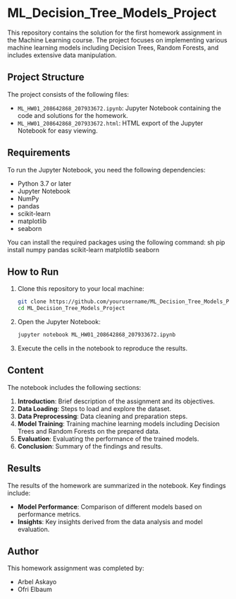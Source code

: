 # ML_Decision_Tree_Models_Project

This repository contains the solution for the first homework assignment in the Machine Learning course. The project focuses on implementing various machine learning models including Decision Trees, Random Forests, and includes extensive data manipulation.

## Project Structure

The project consists of the following files:
- `ML_HW01_208642868_207933672.ipynb`: Jupyter Notebook containing the code and solutions for the homework.
- `ML_HW01_208642868_207933672.html`: HTML export of the Jupyter Notebook for easy viewing.

## Requirements

To run the Jupyter Notebook, you need the following dependencies:
- Python 3.7 or later
- Jupyter Notebook
- NumPy
- pandas
- scikit-learn
- matplotlib
- seaborn

You can install the required packages using the following command:
sh
pip install numpy pandas scikit-learn matplotlib seaborn


## How to Run

1. Clone this repository to your local machine:
    ```sh
    git clone https://github.com/yourusername/ML_Decision_Tree_Models_Project.git
    cd ML_Decision_Tree_Models_Project
    ```

2. Open the Jupyter Notebook:
    ```sh
    jupyter notebook ML_HW01_208642868_207933672.ipynb
    ```

3. Execute the cells in the notebook to reproduce the results.

## Content

The notebook includes the following sections:

1. **Introduction**: Brief description of the assignment and its objectives.
2. **Data Loading**: Steps to load and explore the dataset.
3. **Data Preprocessing**: Data cleaning and preparation steps.
4. **Model Training**: Training machine learning models including Decision Trees and Random Forests on the prepared data.
5. **Evaluation**: Evaluating the performance of the trained models.
6. **Conclusion**: Summary of the findings and results.

## Results

The results of the homework are summarized in the notebook. Key findings include:
- **Model Performance**: Comparison of different models based on performance metrics.
- **Insights**: Key insights derived from the data analysis and model evaluation.

## Author

This homework assignment was completed by:
- Arbel Askayo
- Ofri Elbaum
